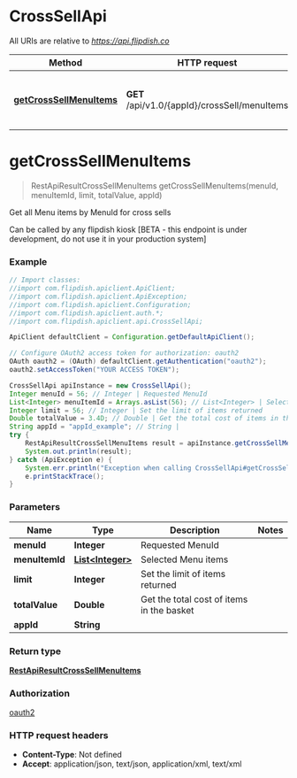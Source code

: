# CrossSellApi

All URIs are relative to *https://api.flipdish.co*

Method | HTTP request | Description
------------- | ------------- | -------------
[**getCrossSellMenuItems**](CrossSellApi.md#getCrossSellMenuItems) | **GET** /api/v1.0/{appId}/crossSell/menuItems | Get all Menu items by MenuId for cross sells


<a name="getCrossSellMenuItems"></a>
# **getCrossSellMenuItems**
> RestApiResultCrossSellMenuItems getCrossSellMenuItems(menuId, menuItemId, limit, totalValue, appId)

Get all Menu items by MenuId for cross sells

Can be called by any flipdish kiosk  [BETA - this endpoint is under development, do not use it in your production system]

### Example
```java
// Import classes:
//import com.flipdish.apiclient.ApiClient;
//import com.flipdish.apiclient.ApiException;
//import com.flipdish.apiclient.Configuration;
//import com.flipdish.apiclient.auth.*;
//import com.flipdish.apiclient.api.CrossSellApi;

ApiClient defaultClient = Configuration.getDefaultApiClient();

// Configure OAuth2 access token for authorization: oauth2
OAuth oauth2 = (OAuth) defaultClient.getAuthentication("oauth2");
oauth2.setAccessToken("YOUR ACCESS TOKEN");

CrossSellApi apiInstance = new CrossSellApi();
Integer menuId = 56; // Integer | Requested MenuId
List<Integer> menuItemId = Arrays.asList(56); // List<Integer> | Selected Menu items
Integer limit = 56; // Integer | Set the limit of items returned
Double totalValue = 3.4D; // Double | Get the total cost of items in the basket
String appId = "appId_example"; // String | 
try {
    RestApiResultCrossSellMenuItems result = apiInstance.getCrossSellMenuItems(menuId, menuItemId, limit, totalValue, appId);
    System.out.println(result);
} catch (ApiException e) {
    System.err.println("Exception when calling CrossSellApi#getCrossSellMenuItems");
    e.printStackTrace();
}
```

### Parameters

Name | Type | Description  | Notes
------------- | ------------- | ------------- | -------------
 **menuId** | **Integer**| Requested MenuId |
 **menuItemId** | [**List&lt;Integer&gt;**](Integer.md)| Selected Menu items |
 **limit** | **Integer**| Set the limit of items returned |
 **totalValue** | **Double**| Get the total cost of items in the basket |
 **appId** | **String**|  |

### Return type

[**RestApiResultCrossSellMenuItems**](RestApiResultCrossSellMenuItems.md)

### Authorization

[oauth2](../README.md#oauth2)

### HTTP request headers

 - **Content-Type**: Not defined
 - **Accept**: application/json, text/json, application/xml, text/xml

